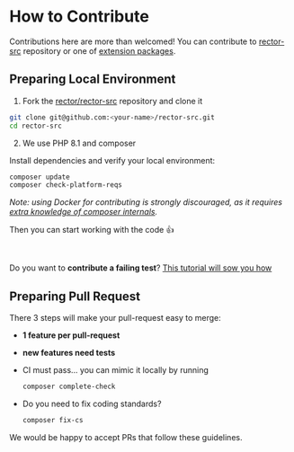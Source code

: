 # How to Contribute

Contributions here are more than welcomed! You can contribute to [rector-src](https://github.com/rectorphp/rector-src) repository or one of [extension packages](https://github.com/rectorphp/).

## Preparing Local Environment

1. Fork the [rector/rector-src](https://github.com/rectorphp/rector-src) repository and clone it

```bash
git clone git@github.com:<your-name>/rector-src.git
cd rector-src
```

2. We use PHP 8.1 and composer

Install dependencies and verify your local environment:

```bash
composer update
composer check-platform-reqs
```

*Note: using Docker for contributing is strongly discouraged, as it requires [extra knowledge of composer internals](https://github.com/composer/composer/issues/9368#issuecomment-718112361).*

Then you can start working with the code :+1:

<br>

Do you want to **contribute a failing test**? [This tutorial will sow you how](https://github.com/rectorphp/rector/blob/main/docs/how_to_add_test_for_rector_rule.md)

## Preparing Pull Request

There 3 steps will make your pull-request easy to merge:

- **1 feature per pull-request**
- **new features need tests**
- CI must pass... you can mimic it locally by running

    ```bash
    composer complete-check
    ```

- Do you need to fix coding standards?

    ```bash
    composer fix-cs
    ```

We would be happy to accept PRs that follow these guidelines.
